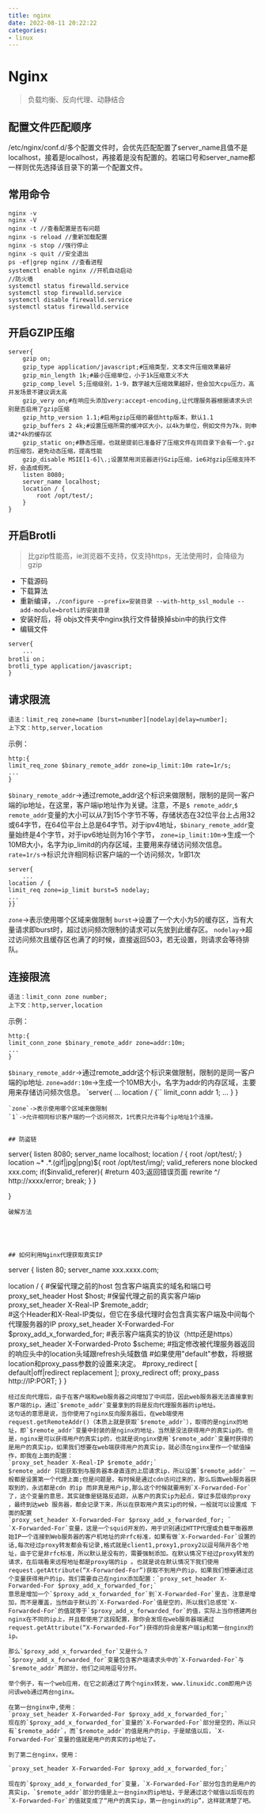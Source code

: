 ```yaml
---
title: nginx
date: 2022-08-11 20:22:22
categories:
- linux
---
```


# Nginx
>负载均衡、反向代理、动静结合
## 配置文件匹配顺序
/etc/nginx/conf.d/多个配置文件时，会优先匹配配置了server_name且值不是localhost，接着是localhost，再接着是没有配置的。若端口号和server_name都一样则优先选择该目录下的第一个配置文件。
## 常用命令
```
nginx -v
nginx -V
nginx -t //查看配置是否有问题
nginx -s reload //重新加载配置
nginx -s stop //强行停止
nginx -s quit //安全退出
ps -ef|grep nginx //查看进程
systemctl enable nginx //开机自动启动
//防火墙
systemctl status firewalld.service
systemctl stop firewalld.service
systemctl disable firewalld.service
systemctl status firewalld.service
```

## 开启GZIP压缩
```
server{
    gzip on;
    gzip_type application/javascript;#压缩类型，文本文件压缩效果最好
    gzip_min_length 1k;#最小压缩单位，小于1k压缩意义不大
    gzip_comp_level 5;压缩级别，1-9，数字越大压缩效果越好，但会加大cpu压力，高并发场景不建议调太高
    gzip_very on;#在响应头添加very:accept-encoding,让代理服务器根据请求头识别是否启用了gzip压缩
    gzip_http_version 1.1;#启用gzip压缩的最低http版本，默认1.1
    gzip_buffers 2 4k;#设置压缩所需的缓冲区大小，以4k为单位，例如文件为7k，则申请2*4k的缓存区
    gzip_static on;#静态压缩，也就是提前已准备好了压缩文件在同目录下会有一个.gz的压缩包，避免动态压缩，提高性能
    gzip_disable MSIE[1-6]\.;设置禁用浏览器进行Gzip压缩，ie6对gzip压缩支持不好，会造成假死。
    listen 8080;
    server_name localhost;
    location / {
        root /opt/test/;
    }
}
```

## 开启Brotli
>比gzip性能高，ie浏览器不支持，仅支持https，无法使用时，会降级为gzip
- 下载源码
- 下载算法
- 重新编译，`./configure --prefix=安装目录 --with-http_ssl_module --add-module=brotli的安装目录`
- 安装好后，将 objs文件夹中nginx执行文件替换掉sbin中的执行文件
- 编辑文件
```
server{
    ...
brotli on；
brotli_type application/javascript;
}
```

## 请求限流
```
语法：limit_req zone=name [burst=number][nodelay|delay=number];
上下文：http,server,location
```  

示例：
```
http:{
limit_req_zone $binary_remote_addr zone=ip_limit:10m rate=1r/s;
...
}
```
`$binary_remote_addr`->通过remote_addr这个标识来做限制，限制的是同一客户端的ip地址，在这里，客户端ip地址作为关键。注意，不是`$ remote_addr`,`$ remote_addr`变量的大小可以从7到15个字节不等，存储状态在32位平台上占用32或64字节，在64位平台上总是64字节。对于ipv4地址，`$binary_remote_addr`变量始终是4个字节，对于ipv6地址则为16个字节，
`zone=ip_limit:10m`->生成一个10MB大小，名字为ip_limitd的内存区域，主要用来存储访问频次信息。
`rate=1r/s`->标识允许相同标识客户端的一个访问频次，1r即1次
```
server{
    ...
location / {
limit_req zone=ip_limit burst=5 nodelay;
...
}}
```
`zone`->表示使用哪个区域来做限制
`burst`->设置了一个大小为5的缓存区，当有大量请求即burst时，超过访问频次限制的请求可以先放到此缓存区。
`nodelay`->超过访问频次且缓存区也满了的时候，直接返回503，若无设置，则请求会等待排队。

## 连接限流
```
语法：limit_conn zone number;
上下文：http,server,location
```  

示例：
```
http:{
limit_conn_zone $binary_remote_addr zone=addr:10m;
...
}
```
`$binary_remote_addr`->通过remote_addr这个标识来做限制，限制的是同一客户端的ip地址.
`zone=addr:10m`->生成一个10MB大小，名字为addr的内存区域，主要用来存储访问频次信息。
`server{
    ...
location / {``
limit_conn addr 1;
...
}
}
```
`zone`->表示使用哪个区域来做限制
`1`->允许相同标识客户端的一个访问频次，1代表只允许每个ip地址1个连接。


## 防盗链
```
server{
    listen 8080;
    server_name localhost;
    location / {
        root /opt/test/;
    }
    location ~* .*\.(gif|jpg|png)${
        root /opt/test/img/;
        valid_referers none blocked xxx.com;
        if($invalid_referer){
            #return 403;返回错误页面
            rewrite ^/ http://xxxx/error;
            break;
        }
    }

}
```
破解方法
```
<header>
<meta name="referrer" content='no-referrer' />
</header>

```

## 如何利用Nginx代理获取真实IP
```
server {
   listen 80;
   server_name xxx.xxxx.com;
  
   location / {
       #保留代理之前的host 包含客户端真实的域名和端口号
       proxy_set_header    Host  $host; 
       #保留代理之前的真实客户端ip
       proxy_set_header    X-Real-IP  $remote_addr;  
       #这个Header和X-Real-IP类似，但它在多级代理时会包含真实客户端及中间每个代理服务器的IP
       proxy_set_header    X-Forwarded-For  $proxy_add_x_forwarded_for;
       #表示客户端真实的协议（http还是https）
       proxy_set_header X-Forwarded-Proto $scheme;
       #指定修改被代理服务器返回的响应头中的location头域跟refresh头域数值
       #如果使用"default"参数，将根据location和proxy_pass参数的设置来决定。
       #proxy_redirect [ default|off|redirect replacement ];
       proxy_redirect off;
       proxy_pass http://IP:PORT;
   }
}
```
经过反向代理后，由于在客户端和web服务器之间增加了中间层，因此web服务器无法直接拿到客户端的ip，通过`$remote_addr`变量拿到的将是反向代理服务器的ip地址。
这句话的意思是说，当你使用了nginx反向服务器后，在web端使用request.getRemoteAddr()（本质上就是获取`$remote_addr`），取得的是nginx的地址，即`$remote_addr`变量中封装的是nginx的地址，当然是没法获得用户的真实ip的。但是，nginx是可以获得用户的真实ip的，也就是说nginx使用`$remote_addr`变量时获得的是用户的真实ip，如果我们想要在web端获得用户的真实ip，就必须在nginx里作一个赋值操作，即我在上面的配置：
`proxy_set_header X-Real-IP $remote_addr;`
$remote_addr 只能获取到与服务器本身直连的上层请求ip，所以设置`$remote_addr` 一般都是设置第一个代理上面;但是问题是，有时候是通过cdn访问过来的，那么后面web服务器获取到的，永远都是cdn 的ip 而非真是用户ip,那么这个时候就要用到`X-Forwarded-For` 了，这个变量的意思，其实就像是链路反追踪，从客户的真实ip为起点，穿过多层级的proxy ，最终到达web 服务器，都会记录下来，所以在获取用户真实ip的时候，一般就可以设置成 下面的配置
`proxy_set_header X-Forwarded-For $proxy_add_x_forwarded_for; `
`X-Forwarded-For`变量，这是一个squid开发的，用于识别通过HTTP代理或负载平衡器原始IP一个连接到Web服务器的客户机地址的非rfc标准，如果有做`X-Forwarded-For`设置的话,每次经过proxy转发都会有记录,格式就是client1,proxy1,proxy2以逗号隔开各个地址，由于它是非rfc标准，所以默认是没有的，需要强制添加。在默认情况下经过proxy转发的请求，在后端看来远程地址都是proxy端的ip 。也就是说在默认情况下我们使用request.getAttribute(“X-Forwarded-For”)获取不到用户的ip，如果我们想要通过这个变量获得用户的ip，我们需要自己在nginx添加配置：`proxy_set_header X-Forwarded-For $proxy_add_x_forwarded_for;`
意思是增加一个`$proxy_add_x_forwarded_for`到`X-Forwarded-For`里去，注意是增加，而不是覆盖，当然由于默认的`X-Forwarded-For`值是空的，所以我们总感觉`X-Forwarded-For`的值就等于`$proxy_add_x_forwarded_for`的值，实际上当你搭建两台nginx在不同的ip上，并且都使用了这段配置，那你会发现在web服务器端通过request.getAttribute(“X-Forwarded-For”)获得的将会是客户端ip和第一台nginx的ip。

那么`$proxy_add_x_forwarded_for`又是什么？
`$proxy_add_x_forwarded_for`变量包含客户端请求头中的`X-Forwarded-For`与`$remote_addr`两部分，他们之间用逗号分开。

举个例子，有一个web应用，在它之前通过了两个nginx转发，www.linuxidc.com即用户访问该web通过两台nginx。

在第一台nginx中,使用：
`proxy_set_header X-Forwarded-For $proxy_add_x_forwarded_for;`
现在的`$proxy_add_x_forwarded_for`变量的`X-Forwarded-For`部分是空的，所以只有`$remote_addr`，而`$remote_addr`的值是用户的ip，于是赋值以后，`X-Forwarded-For`变量的值就是用户的真实的ip地址了。

到了第二台nginx，使用：

`proxy_set_header X-Forwarded-For $proxy_add_x_forwarded_for;`

现在的`$proxy_add_x_forwarded_for`变量，`X-Forwarded-For`部分包含的是用户的真实ip，`$remote_addr`部分的值是上一台nginx的ip地址，于是通过这个赋值以后现在的`X-Forwarded-For`的值就变成了“用户的真实ip，第一台nginx的ip”，这样就清楚了吧。